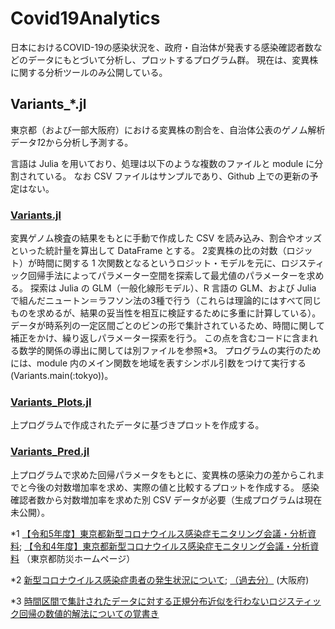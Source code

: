 # Covid19Analytics

日本におけるCOVID-19の感染状況を、政府・自治体が発表する感染確認者数などのデータにもとづいて分析し、プロットするプログラム群。
現在は、変異株に関する分析ツールのみ公開している。

## Variants_*.jl

東京都（および一部大阪府）における変異株の割合を、自治体公表のゲノム解析データ*1*2から分析し予測する。

言語は Julia を用いており、処理は以下のような複数のファイルと module に分割されている。
なお CSV ファイルはサンプルであり、Github 上での更新の予定はない。

### [Variants.jl](Variants.jl)

変異ゲノム検査の結果をもとに手動で作成した CSV を読み込み、割合やオッズといった統計量を算出して DataFrame とする。
2変異株の比の対数（ロジット）が時間に関する 1 次関数となるというロジット・モデルを元に、ロジスティック回帰手法によってパラメーター空間を探索して最尤値のパラメーターを求める。
探索は Julia の GLM（一般化線形モデル）、R 言語の GLM、および Julia で組んだニュートン＝ラフソン法の3種で行う（これらは理論的にはすべて同じものを求めるが、結果の妥当性を相互に検証するために多重に計算している）。
データが時系列の一定区間ごとのビンの形で集計されているため、時間に関して補正をかけ、繰り返しパラメーター探索を行う。
この点を含むコードに含まれる数学的関係の導出に関しては別ファイルを参照*3。
プログラムの実行のためには、module 内のメイン関数を地域を表すシンボル引数をつけて実行する (Variants.main(:tokyo))。

### [Variants_Plots.jl](Variants_Plots.jl)

上プログラムで作成されたデータに基づきプロットを作成する。

### [Variants_Pred.jl](Variants_Pred.jl)

上プログラムで求めた回帰パラメータをもとに、変異株の感染力の差からこれまでと今後の対数増加率を求め、実際の値と比較するプロットを作成する。
感染確認者数から対数増加率を求めた別 CSV データが必要（生成プログラムは現在未公開）。

*1 [【令和5年度】東京都新型コロナウイルス感染症モニタリング会議・分析資料](https://www.bousai.metro.tokyo.lg.jp/taisaku/saigai/1023407/index.html); [【令和4年度】東京都新型コロナウイルス感染症モニタリング会議・分析資料](https://www.bousai.metro.tokyo.lg.jp/taisaku/saigai/1021348/index.html) （東京都防災ホームページ）

*2 [新型コロナウイルス感染症患者の発生状況について](https://www.pref.osaka.lg.jp/iryo/osakakansensho/happyo.html); [（過去分）](https://www.pref.osaka.lg.jp/iryo/osakakansensho/happyo_kako.html) (大阪府)

*3 [時間区間で集計されたデータに対する正規分布近似を行わないロジスティック回帰の数値的解法についての覚書き](docs/logitreg.md)
